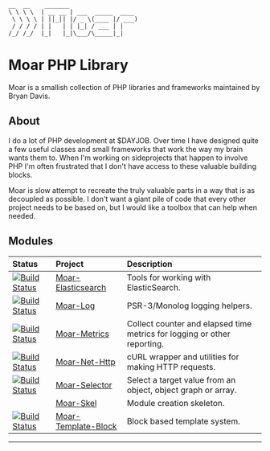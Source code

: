     __  __    _______
    \ \ \ \  | __ __ | ___  _____  ____
     \ \ \ \ | ||_|| |/ _ \(____ |/ ___)
     / / / / | |   | | |_| / ___ | |
    /_/ /_/  |_|   |_|\___/\_____|_|

Moar PHP Library
================

Moar is a smallish collection of PHP libraries and frameworks maintained by
Bryan Davis.

About
-----
I do a lot of PHP development at $DAYJOB. Over time I have designed quite
a few useful classes and small frameworks that work the way my brain wants
them to. When I'm working on sideprojects that happen to involve PHP I'm often
frustrated that I don't have access to these valuable building blocks.

Moar is slow attempt to recreate the truly valuable parts in a way that is
as decoupled as possible. I don't want a giant pile of code that every other
project needs to be based on, but I would like a toolbox that can help when
needed.

Modules
-------

| Status | Project | Description |
| :----- | :------ | :---------- |
| [![Build Status][Moar-Elasticsearch_ci-status]][Moar-Elasticsearch_ci-home] | [Moar-Elasticsearch][] | Tools for working with ElasticSearch. |
| [![Build Status][Moar-Log_ci-status]][Moar-Log_ci-home] | [Moar-Log][] | PSR-3/Monolog logging helpers. |
| [![Build Status][Moar-Metrics_ci-status]][Moar-Metrics_ci-home] | [Moar-Metrics][] | Collect counter and elapsed time metrics for logging or other reporting. |
| [![Build Status][Moar-Net-Http_ci-status]][Moar-Net-Http_ci-home] | [Moar-Net-Http][] | cURL wrapper and utilities for making HTTP requests. |
| [![Build Status][Moar-Selector_ci-status]][Moar-Selector_ci-home] | [Moar-Selector][] | Select a target value from an object, object graph or array. |
| | [Moar-Skel][] | Module creation skeleton. |
| [![Build Status][Moar-Template-Block_ci-status]][Moar-Template-Block_ci-home] | [Moar-Template-Block][] | Block based template system. |


---
[Moar-Elasticsearch]: https://github.com/bd808/moar-elasticsearch
[Moar-Elasticsearch_ci-home]: https://travis-ci.org/bd808/moar-elasticsearch
[Moar-Elasticsearch_ci-status]: https://travis-ci.org/bd808/moar-elasticsearch.png
[Moar-Log]: https://github.com/bd808/moar-log
[Moar-Log_ci-home]: https://travis-ci.org/bd808/moar-log
[Moar-Log_ci-status]: https://travis-ci.org/bd808/moar-log.png
[Moar-Metrics]: https://github.com/bd808/moar-metrics
[Moar-Metrics_ci-home]: https://travis-ci.org/bd808/moar-metrics
[Moar-Metrics_ci-status]: https://travis-ci.org/bd808/moar-metrics.png
[Moar-Net-Http]: https://github.com/bd808/moar-net-http
[Moar-Net-Http_ci-home]: https://travis-ci.org/bd808/moar-net-http
[Moar-Net-Http_ci-status]: https://travis-ci.org/bd808/moar-net-http.png
[Moar-Selector]: https://github.com/bd808/moar-selector
[Moar-Selector_ci-home]: https://travis-ci.org/bd808/moar-selector
[Moar-Selector_ci-status]: https://travis-ci.org/bd808/moar-selector.png
[Moar-Skel]: https://github.com/bd808/moar-skel
[Moar-Template-Block]: https://github.com/bd808/moar-template-block
[Moar-Template-Block_ci-home]: https://travis-ci.org/bd808/moar-template-block
[Moar-Template-Block_ci-status]: https://travis-ci.org/bd808/moar-template-block.png

